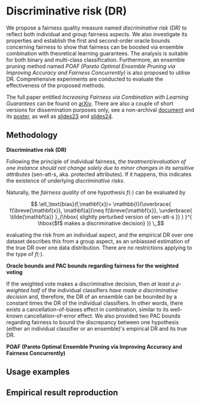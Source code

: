 # Discriminative risk (DR)


We propose a fairness quality measure named *discriminative risk (DR)* to reflect both individual and group fairness aspects. We also investigate its properties and establish the first and second-order oracle bounds concerning fairness to show that fairness can be boosted via ensemble combination with theoretical learning guarantees. The analysis is suitable for both binary and multi-class classification. Furthermore, an ensemble pruning method named *POAF (Pareto Optimal Ensemble Pruning via Improving
Accuracy and Fairness Concurrently)* is also proposed to utilise DR. Comprehensive experiments are conducted to evaluate the effectiveness of the proposed methods.

The full paper entitled *Increasing Fairness via Combination with Learning Guarantees* can be found on [arXiv](https://arxiv.org/pdf/2301.10813). There are also a couple of short versions for dissemination purposes only, see a non-archival [document](https://openreview.net/pdf?id=QHILhNkVUX) and its [poster](https://eustomadew.github.io/posters/2024_m3l_bounds.pdf), as well as [slides23](https://eustomadew.github.io/slides/pre23_letall.pdf) and [slides24](https://eustomadew.github.io/slides/pre24_melanie.pdf).


## Methodology

**Discriminative risk (DR)**

Following the principle of individual fairness, *the treatment/evaluation of one instance should not change solely due to minor changes in its sensitive attributes* (sen-att-s, aka. protected attributes). If it happens, this indicates the existence of underlying *discriminative risks*.

Naturally, the *fairness quality* of one hypothesis $f(\cdot)$ can be evaluated by

$$ \ell_\text{bias}(f,\mathbf{x})= \mathbb{I}(\overbrace{ f(\breve{\mathbf{x}}, \mathbf{a})\neq f(\breve{\mathbf{x}}, \underbrace{ \tilde{\mathbf{a}} }_{\hbox{ slightly perturbed version of sen-att-s }} ) }^{ \hbox{$f$ makes a discriminative decision} }) \,,$$

evaluating the risk from an individual aspect, and the empirical DR over one dataset describes this from a group aspect, as an unbiassed estimation of the true DR over one data distribution. There are no restrictions applying to the type of $f(\cdot)$.


**Oracle bounds and PAC bounds regarding fairness for the weighted voting**

If the weighted vote makes a discriminative decision, then *at least a $\rho$-weighted half* of the individual classifiers *have made a discriminative decision* and, therefore, the DR of an ensemble can be bounded by a constant times the DR of the individual classifiers. In other words, there exists a cancellation-of-biases effect in combination, similar to its well-known cancellation-of-error effect. We also provided two PAC bounds regarding fairness to bound the discrepancy between one hypothesis (either an individual classifier or an ensemble)'s empirical DR and its true DR.


**POAF (Pareto Optimal Ensemble Pruning via Improving
Accuracy and Fairness Concurrently)**



## Usage examples
<!-- Examples of how to use them -->


## Empirical result reproduction